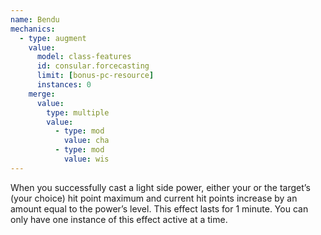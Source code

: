 ```yaml
---
name: Bendu
mechanics:
  - type: augment
    value:
      model: class-features
      id: consular.forcecasting
      limit: [bonus-pc-resource]
      instances: 0
    merge:
      value:
        type: multiple
        value:
          - type: mod
            value: cha
          - type: mod
            value: wis
---
```

When you successfully cast a light side power, either your or the target’s (your choice) hit point maximum and
current hit points increase by an amount equal to the power’s level. This effect lasts for 1 minute. You can only
have one instance of this effect active at a time.
